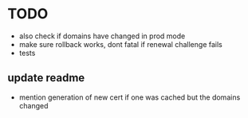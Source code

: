 # TODO

- also check if domains have changed in prod mode
- make sure rollback works, dont fatal if renewal challenge fails
- tests

## update readme

- mention generation of new cert if one was cached but the domains changed